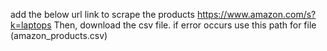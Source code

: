 add the below url link to scrape the products
https://www.amazon.com/s?k=laptops
Then, download the csv file.
if error occurs use this path for file (amazon_products.csv)
